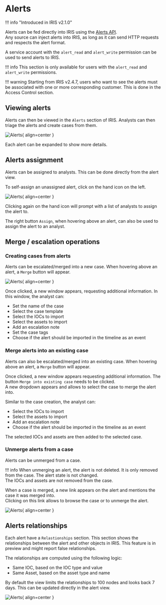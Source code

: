 # Alerts 

!!! info "Introduced in IRIS v2.1.0"


Alerts can be fed directly into IRIS using the [Alerts API](https://docs.dfir-iris.org/_static/iris_api_reference_v2.0.1.html#tag/Alerts).   
Any source can inject alerts into IRIS, as long as it can send HTTP requests and respects the alert format.    

A service account with the `alert_read` and `alert_write` permission can be used to send alerts to IRIS.  


!!! info
    This section is only available for users with the `alert_read` and `alert_write` permissions.  

!!! warning
    Starting from IRIS v2.4.7, users who want to see the alerts must be associated with one or more corresponding customer. This is done in the Access Control section.


## Viewing alerts

Alerts can then be viewed in the `Alerts` section of IRIS. Analysts can then triage the alerts and create cases from them.   

![Alerts](/_static/alerts/alerts_main.png){ align=center }

Each alert can be expanded to show more details.  


## Alerts assignment
Alerts can be assigned to analysts. This can be done directly from the alert view.  

To self-assign an unassigned alert, click on the hand icon on the left. 

![Alerts](/_static/alerts/alert_assignment.png){ align=center }

Clicking again on the hand icon will prompt with a list of analysts to assign the alert to.  

The right button `Assign`, when hovering above an alert, can also be used to assign the alert to an analyst.

## Merge / escalation operations
### Creating cases from alerts
Alerts can be escalated/merged into a new case. When hovering above an alert, a `Merge` button will appear.  

![Alerts](/_static/alerts/alert_escalate.png){ align=center }

Once clicked, a new window appears, requesting additional information.  In this window, the analyst can: 

- Set the name of the case 
- Select the case template
- Select the IOCs to import 
- Select the assets to import
- Add an escalation note
- Set the case tags 
- Choose if the alert should be imported in the timeline as an event  


### Merge alerts into an existing case
Alerts can also be escalated/merged into an existing case. When hovering above an alert, a `Merge` button will appear.  

Once clicked, a new window appears requesting additional information.  The button `Merge into existing case` needs to be clicked.   
A new dropdown appears and allows to select the case to merge the alert into.   

Similar to the case creation, the analyst can: 

- Select the IOCs to import
- Select the assets to import
- Add an escalation note
- Choose if the alert should be imported in the timeline as an event

The selected IOCs and assets are then added to the selected case.  


### Unmerge alerts from a case
Alerts can be unmerged from a case. 

!!! info 
    When unmerging an alert, the alert is not deleted. It is only removed from the case. The alert state is not changed.  
    The IOCs and assets are not removed from the case.  


When a case is merged, a new link appears on the alert and mentions the case it was merged into.  
Clicking on this link allows to browse the case or to unmerge the alert. 

![Alerts](/_static/alerts/unmerge_alert.png){ align=center }



## Alerts relationships

Each alert have a `Relastionships` section. This section shows the relationships between the alert and other objects in IRIS. This feature is in preview and might report false relationships.   

The relationships are computed using the following logic:

- Same IOC, based on the IOC type and value
- Same Asset, based on the asset type and name 


By default the view limits the relationships to 100 nodes and looks back 7 days. This can be updated directly in the alert view.  

![Alerts](/_static/alerts/alerts_relations.png){ align=center }
